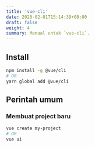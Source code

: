 ```yaml
---
title: 'vue-cli'
date: 2020-02-01T15:14:39+08:00
draft: false
weight: 4
summary: Manual untuk `vue-cli`.
---
```


## Install
```bash
npm install -g @vue/cli
# OR
yarn global add @vue/cli
```

## Perintah umum
### Membuat project baru
```bash
vue create my-project
# OR
vue ui
```